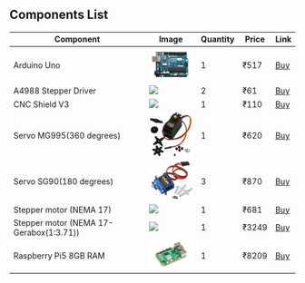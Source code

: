 ## Components List

| Component        | Image                                                         | Quantity | Price  | Link                        |
|------------------|---------------------------------------------------------------|----------|--------|-----------------------------|
| Arduino Uno      | <img src="img/Arduino.jpg" width="100"/>      | 1        | ₹517  | [Buy](https://robu.in/product/arduino-uno-r3/?gad_source=1&gad_campaignid=18585959909&gbraid=0AAAAADvLFWdifDW-vCo1YyXTOiR315_jm&gclid=Cj0KCQjw8vvABhCcARIsAOCfwwpufadllNR2fzowmdRxx7Wf_tD9_oap8Kn2mq4-SqGViBh7AFO5ZzoaAji_EALw_wcB) |
| A4988 Stepper Driver| <img src="img/A4988_Stepper_Driver.jpg" width="100"/>   | 2       | ₹61   | [Buy](https://robu.in/product/a4988-driver-stepper-motor-driver-standard-quality/?gad_source=1&gad_campaignid=21296336107&gbraid=0AAAAADvLFWfx__-du69hMxtahL-QTYjpN&gclid=Cj0KCQjw8vvABhCcARIsAOCfwwpFzFHO5BLvC96pTC1ZNwK5kBvWxieb025oreaEjfMBk1smROXPy90aAuvZEALw_wcB) |
| CNC Shield V3      | <img src="img/CNC_Shield_V3.jpg" width="100"/>   | 1        | ₹110    | [Buy](https://robu.in/product/cnc-shield-v3-engraving-machine-3d-printer-a4988-drv8825-driver-expansion-board/) |
| Servo MG995(360 degrees)      | <img src="img/Servo_MG995.jpg" width="100"/>   | 1        | ₹620    | [Buy](https://www.amazon.in/Robodo-TowerPro-MG995-Continuous-rotation/dp/B07DDKMM3J) |
| Servo SG90(180 degrees)      | <img src="img/Servo_SG90.jpg" width="100"/>   | 3        | ₹870    | [Buy](https://robu.in/product/towerpro-sg90-9g-mini-servo-9-gram/?gad_source=1&gad_campaignid=20381096599&gbraid=0AAAAADvLFWe8D2hZUdrVOb20GKfg_0N0v&gclid=Cj0KCQjw8vvABhCcARIsAOCfwwq2xxhqU_ddHARRTJo54_uFM9GnOP14N-mMfxedSE04gjY--EUu_q0aAh4lEALw_wcB) |
| Stepper motor (NEMA 17)      | <img src="img/base_stepper.jpg" width="100"/>   | 1        | ₹681    | [Buy](https://robu.in/product/nema17-pr42hs40-1204af-02-4-2kg-cm-stepper-motor-d-type-shaft/?gad_source=1&gad_campaignid=20381096599&gbraid=0AAAAADvLFWe8D2hZUdrVOb20GKfg_0N0v&gclid=Cj0KCQjw8vvABhCcARIsAOCfwwoUQXvoy6i4AtM7E0bOnejvIlfURa2c4DFRdv_w3wZgwG5liQ-UmWkaAjgJEALw_wcB) |
| Stepper motor (NEMA 17-Gerabox(1:3.71))      | <img src="img/shoulder_stepper.jpg" width="100"/>   | 1        | ₹3249    | [Buy](https://thinkrobotics.com/products/nema-17-planetary-gear-stepper-motor-100-1?variant=39604954693718) |
| Raspberry Pi5 8GB RAM      | <img src="img/raspi5.jpg" width="100"/>   | 1        | ₹8209    | [Buy](https://robu.in/product/raspberry-pi-5-model-8gb/?gad_source=1&gad_campaignid=19974686076&gbraid=0AAAAADvLFWeODXif9jp3d7qjfFhntRHVj&gclid=Cj0KCQjw8vvABhCcARIsAOCfwwo_eoiTIEDr_l0LMOdnhp_3kcImBVqOTrK6_yEASA2j76FIRthV27EaAvSIEALw_wcB) |





